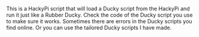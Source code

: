 This is a HackyPi script that will load a Ducky script from the HackyPi and run it just like a Rubber Ducky.
Check the code of the Ducky script you use to make sure it works. Sometimes there are errors in the Ducky scripts you find online.  Or you can use the tailored Ducky scripts I have made.